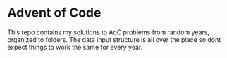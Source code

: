 # Advent of Code

This repo contains my solutions to AoC problems from random years, organized to folders. The data input structure is all over the place so dont expect things to work the same for every year.
